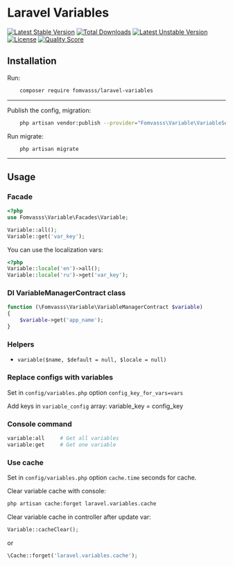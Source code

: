 # Laravel Variables

[![Latest Stable Version](https://poser.pugx.org/fomvasss/laravel-variables/v/stable)](https://packagist.org/packages/fomvasss/laravel-variables)
[![Total Downloads](https://poser.pugx.org/fomvasss/laravel-variables/downloads)](https://packagist.org/packages/fomvasss/laravel-variables)
[![Latest Unstable Version](https://poser.pugx.org/fomvasss/laravel-variables/v/unstable)](https://packagist.org/packages/fomvasss/laravel-variables)
[![License](https://poser.pugx.org/fomvasss/laravel-variables/license)](https://packagist.org/packages/fomvasss/laravel-variables)
[![Quality Score](https://img.shields.io/scrutinizer/g/fomvasss/laravel-variables.svg?style=flat-square)](https://scrutinizer-ci.com/g/fomvasss/laravel-variables)

## Installation
Run:
```bash
	composer require fomvasss/laravel-variables
```
---

Publish the config, migration:
```bash
	php artisan vendor:publish --provider="Fomvasss\Variable\VariableServiceProvider"
```

Run migrate:
```bash
	php artisan migrate
```

---
## Usage

### Facade

```php
<?php
use Fomvasss\Variable\Facades\Variable;

Variable::all();
Variable::get('var_key');
```

You can use the localization vars:
```php
<?php
Variable::locale('en')->all();
Variable::locale('ru')->get('var_key');
```

### DI VariableManagerContract class
```php
function (\Fomvasss\Variable\VariableManagerContract $variable)
{
	$variable->get('app_name');
}
```

### Helpers
- `variable($name, $default = null, $locale = null)`

### Replace configs with variables

Set in `config/variables.php` option `config_key_for_vars=vars`

Add keys in `variable_config` array: variable_key = config_key

### Console command
```bash
variable:all     # Get all variables
variable:get     # Get one variable
```

### Use cache
Set in `config/variables.php` option `cache.time` seconds for cache.

Clear variable cache with console:
```bash
php artisan cache:forget laravel.variables.cache
```

Clear variable cache in controller after update var:
```php
Variable::cacheClear();
```
or
```php
\Cache::forget('laravel.variables.cache');
```
